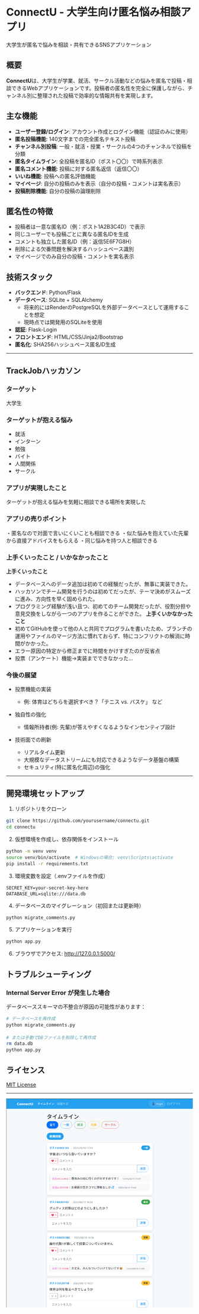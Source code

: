 # ConnectU - 大学生向け匿名悩み相談アプリ

大学生が匿名で悩みを相談・共有できるSNSアプリケーション

## 概要

**ConnectU**は、大学生が学業、就活、サークル活動などの悩みを匿名で投稿・相談できるWebアプリケーションです。投稿者の匿名性を完全に保護しながら、チャンネル別に整理された投稿で効率的な情報共有を実現します。

## 主な機能

- **ユーザー登録/ログイン**: アカウント作成とログイン機能（認証のみに使用）
- **匿名投稿機能**: 140文字までの完全匿名テキスト投稿
- **チャンネル別投稿**: 一般・就活・授業・サークルの4つのチャンネルで投稿を分類
- **匿名タイムライン**: 全投稿を匿名ID（ポスト〇〇）で時系列表示
- **匿名コメント機能**: 投稿に対する匿名返信（返信〇〇）
- **いいね機能**: 投稿への匿名評価機能
- **マイページ**: 自分の投稿のみを表示（自分の投稿・コメントは実名表示）
- **投稿削除機能**: 自分の投稿の論理削除

## 匿名性の特徴

- 投稿者は一意な匿名ID（例：ポスト1A2B3C4D）で表示
- 同じユーザーでも投稿ごとに異なる匿名IDを生成
- コメントも独立した匿名ID（例：返信5E6F7G8H）
- 削除による欠番問題を解決するハッシュベース識別
- マイページでのみ自分の投稿・コメントを実名表示

## 技術スタック

- **バックエンド**: Python/Flask
- **データベース**: SQLite + SQLAlchemy
  - 将来的にはRenderのPostgreSQLを外部データベースとして運用することを想定
  - 現時点では開発用のSQLiteを使用
- **認証**: Flask-Login
- **フロントエンド**: HTML/CSS/Jinja2/Bootstrap
- **匿名化**: SHA256ハッシュベース匿名ID生成

---

## TrackJobハッカソン

### ターゲット

大学生

### ターゲットが抱える悩み

- 就活
- インターン
- 勉強
- バイト
- 人間関係
- サークル

### アプリが実現したこと

ターゲットが抱える悩みを気軽に相談できる場所を実現した

### アプリの売りポイント

・匿名なので対面で言いにくいことも相談できる
・似た悩みを抱えていた先輩から直接アドバイスをもらえる
・同じ悩みを持つ人と相談できる

### 上手くいったこと / いかなかったこと

**上手くいったこと**
- データベースへのデータ追加は初めての経験だったが、無事に実装できた。
- ハッカソンでチーム開発を行うのは初めてだったが、テーマ決めがスムーズに進み、方向性を早く固められた。
- プログラミング経験が浅い且つ、初めてのチーム開発だったが、役割分担や意見交換をしながら一つのアプリを作ることができた。
**上手くいかなかったこと**
- 初めてGitHubを使って他の人と共同でプログラムを書いたため、ブランチの運用やファイルのマージ方法に慣れておらず、特にコンフリクトの解消に時間がかかった。
- エラー原因の特定から修正までに時間をかけすぎたのが反省点
- 投票（アンケート）機能→実装までできなかった…

### 今後の展望

- 投票機能の実装
  - 例: 体育はどちらを選択すべき？「テニス vs. バスケ」 など

- 独自性の強化
  - 情報所持者(例: 先輩)が答えやすくなるようなインセンティブ設計

- 技術面での刷新
  - リアルタイム更新
  - 大規模なデータストリームにも対応できるようなデータ基盤の構築
  - セキュリティ(特に匿名化周辺)の強化

---

## 開発環境セットアップ

1. リポジトリをクローン
```bash
git clone https://github.com/yourusername/connectu.git
cd connectu
```

2. 仮想環境を作成し、依存関係をインストール
```bash
python -m venv venv
source venv/bin/activate  # Windowsの場合: venv\Scripts\activate
pip install -r requirements.txt
```

3. 環境変数を設定（.envファイルを作成）
```
SECRET_KEY=your-secret-key-here
DATABASE_URL=sqlite:///data.db
```

4. データベースのマイグレーション（初回または更新時）
```bash
python migrate_comments.py
```

5. アプリケーションを実行
```bash
python app.py
```

6. ブラウザでアクセス: http://127.0.0.1:5000/

## トラブルシューティング

### Internal Server Error が発生した場合

データベーススキーマの不整合が原因の可能性があります：

```bash
# データベースを再作成
python migrate_comments.py

# または手動でDBファイルを削除して再作成
rm data.db
python app.py
```

## ライセンス

[MIT License](LICENSE)

---

![alt text](image.png)
